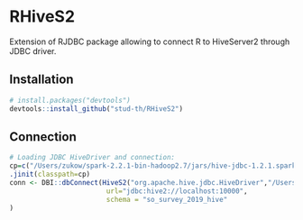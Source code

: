 # RHiveS2
Extension of RJDBC package allowing to connect R to HiveServer2 through JDBC driver.

## Installation
``` r
# install.packages("devtools")
devtools::install_github("stud-th/RHiveS2")
```
## Connection
``` r
# Loading JDBC HiveDriver and connection:
cp=c("/Users/zukow/spark-2.2.1-bin-hadoop2.7/jars/hive-jdbc-1.2.1.spark2-standalone.jar","/Users/zukow/spark-2.2.1-bin-hadoop2.7/jars/commons-configuration-1.6.jar","/Users/zukow/spark-2.2.1-bin-hadoop2.7/jars/hadoop-common-2.7.3.jar")
.jinit(classpath=cp)
conn <- DBI::dbConnect(HiveS2("org.apache.hive.jdbc.HiveDriver","/Users/zukow/spark-2.2.1-bin-hadoop2.7/jars/hive-jdbc-1.2.1.spark2.jar", identifier.quote='`'),
                        url="jdbc:hive2://localhost:10000",
                        schema = "so_survey_2019_hive"
)
```

